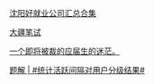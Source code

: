 [沈阳好就业公司汇总合集](https://www.nowcoder.com/feed/main/detail/c98c50a3f16643dc8b149106335d7821?fromPut=jj-github&urlSource=extension-api)

[大疆笔试](https://www.nowcoder.com/feed/main/detail/496c3e48572e475f8682f0bc0bdcfd6c?fromPut=jj-github&urlSource=extension-api)

[一个即将被裁的应届生的迷茫。](https://www.nowcoder.com/discuss/653835993199489024?fromPut=jj-github&urlSource=extension-api)

[题解 | #统计活跃间隔对用户分级结果#](https://www.nowcoder.com/discuss/653845507843837952?fromPut=jj-github&urlSource=extension-api)